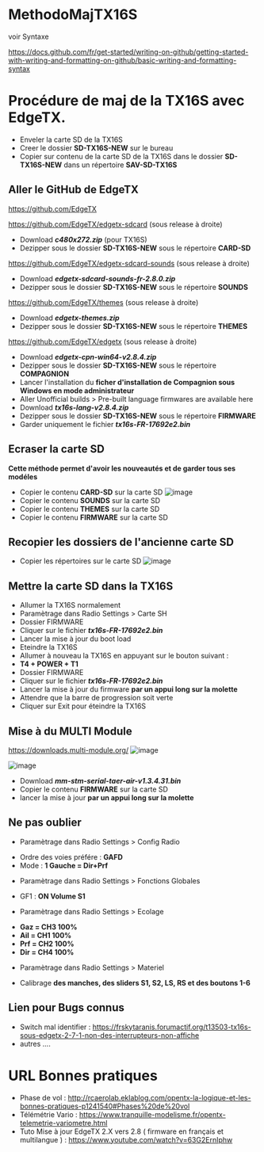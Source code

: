 # MethodoMajTX16S

voir Syntaxe

https://docs.github.com/fr/get-started/writing-on-github/getting-started-with-writing-and-formatting-on-github/basic-writing-and-formatting-syntax

# Procédure de maj de la TX16S avec EdgeTX.

+ Enveler la carte SD de la TX16S
+ Creer le dossier **SD-TX16S-NEW** sur le bureau
+ Copier sur contenu de la carte SD de la TX16S dans le dossier **SD-TX16S-NEW** dans un répertoire **SAV-SD-TX16S**

## Aller le GitHub de EdgeTX

https://github.com/EdgeTX


https://github.com/EdgeTX/edgetx-sdcard (sous release à droite)

+ Download ***c480x272.zip*** (pour TX16S)
+ Dezipper sous le dossier **SD-TX16S-NEW** sous le répertoire **CARD-SD**

https://github.com/EdgeTX/edgetx-sdcard-sounds (sous release à droite)

+ Download ***edgetx-sdcard-sounds-fr-2.8.0.zip***
+ Dezipper sous le dossier **SD-TX16S-NEW** sous le répertoire **SOUNDS**

https://github.com/EdgeTX/themes (sous release à droite)

+ Download ***edgetx-themes.zip*** 
+ Dezipper sous le dossier **SD-TX16S-NEW** sous le répertoire **THEMES**

https://github.com/EdgeTX/edgetx (sous release à droite)

+ Download ***edgetx-cpn-win64-v2.8.4.zip*** 
+ Dezipper sous le dossier **SD-TX16S-NEW** sous le répertoire **COMPAGNION**
+ Lancer l'installation du **ficher d'installation de Compagnion sous Windows en mode administrateur**
+ Aller Unofficial builds > Pre-built language firmwares are available here
+ Download ***tx16s-lang-v2.8.4.zip***
+ Dezipper sous le dossier **SD-TX16S-NEW** sous le répertoire **FIRMWARE**
+ Garder uniquement le fichier ***tx16s-FR-17692e2.bin***

## Ecraser la carte SD

**Cette méthode permet d'avoir les nouveautés et de garder tous ses modéles**

+ Copier le contenu **CARD-SD** sur la carte SD ![image](https://github.com/PatrickRioche/MethodoMajTX16S/assets/10467749/169ab892-6f07-4bf6-8ddf-076d735c9330)
+ Copier le contenu **SOUNDS**  sur la carte SD
+ Copier le contenu **THEMES**  sur la carte SD
+ Copier le contenu **FIRMWARE**  sur la carte SD

## Recopier les dossiers de l'ancienne carte SD

+ Copier les répertoires sur le carte SD ![image](https://github.com/PatrickRioche/MethodoMajTX16S/assets/10467749/e46d8bb5-17ca-453e-a159-e95deea0e846)

## Mettre la carte SD dans la TX16S

+ Allumer la TX16S normalement
+ Paramètrage dans Radio Settings > Carte SH
+ Dossier FIRMWARE
+ Cliquer sur le fichier ***tx16s-FR-17692e2.bin***
+ Lancer la mise à jour du  boot load 
+ Eteindre la TX16S
+ Allumer à nouveau la TX16S en appuyant sur le bouton suivant :
+ **T4 + POWER + T1**
+ Dossier FIRMWARE
+ Cliquer sur le fichier ***tx16s-FR-17692e2.bin***
+ Lancer la mise à jour du firmware **par un appui long sur la molette**
+ Attendre que la barre de progression soit verte
+ Cliquer sur Exit pour éteindre la TX16S

## Mise à du MULTI Module

https://downloads.multi-module.org/
![image](https://github.com/user-attachments/assets/1e074f9e-d444-420e-af7b-ce042196bdc7)

![image](https://github.com/user-attachments/assets/7c73ecab-30c7-4cbd-a2f2-0418e2c19283)

+ Download ***mm-stm-serial-taer-air-v1.3.4.31.bin***
+ Copier le contenu **FIRMWARE**  sur la carte SD
+ lancer la mise à jour **par un appui long sur la molette**

## Ne pas oublier 

+ Paramètrage dans Radio Settings > Config Radio
* Ordre des voies préfére : **GAFD**
* Mode : **1 Gauche = Dir+Prf**
+ Paramètrage dans Radio Settings > Fonctions Globales
* GF1 : **ON Volume S1**
+ Paramètrage dans Radio Settings > Ecolage
* **Gaz = CH3 100%**
* **Ail = CH1 100%**
* **Prf = CH2 100%**
* **Dir = CH4 100%**
+ Paramètrage dans Radio Settings > Materiel
* Calibrage **des manches, des sliders S1, S2, LS, RS et des boutons 1-6**

## Lien pour Bugs connus

+ Switch mal identifier : https://frskytaranis.forumactif.org/t13503-tx16s-sous-edgetx-2-7-1-non-des-interrupteurs-non-affiche
+ autres ....

# URL Bonnes pratiques

+ Phase de vol :  http://rcaerolab.eklablog.com/opentx-la-logique-et-les-bonnes-pratiques-p1241540#Phases%20de%20vol
+ Télémétrie Vario : https://www.tranquille-modelisme.fr/opentx-telemetrie-variometre.html
+ Tuto Mise à jour EdgeTX 2.X vers 2.8 ( firmware en français et multilangue ) :  https://www.youtube.com/watch?v=63G2ErnIphw
